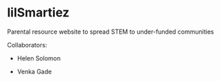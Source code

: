 # lilSmartiez

Parental resource website to spread STEM to under-funded communities

Collaborators:

- Helen Solomon

- Venka Gade
